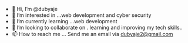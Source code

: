 - 👋 Hi, I’m @dubyaje
- 👀 I’m interested in ...web development and cyber security
- 🌱 I’m currently learning ...web development
- 💞️ I’m looking to collaborate on . learning and improving my tech skills..
- 📫 How to reach me ...
Send me an email via dubyaje2@gmail.com
<!---
dubyaje/dubyaje is a ✨ special ✨ repository because its `README.md` (this file) appears on your GitHub profile.
You can click the Preview link to take a look at your changes.
--->
